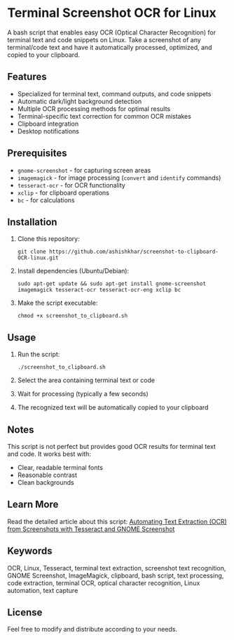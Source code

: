 # Terminal Screenshot OCR for Linux

A bash script that enables easy OCR (Optical Character Recognition) for terminal text and code snippets on Linux. Take a screenshot of any terminal/code text and have it automatically processed, optimized, and copied to your clipboard.

## Features

- Specialized for terminal text, command outputs, and code snippets
- Automatic dark/light background detection
- Multiple OCR processing methods for optimal results
- Terminal-specific text correction for common OCR mistakes
- Clipboard integration
- Desktop notifications

## Prerequisites

- `gnome-screenshot` - for capturing screen areas
- `imagemagick` - for image processing (`convert` and `identify` commands)
- `tesseract-ocr` - for OCR functionality
- `xclip` - for clipboard operations
- `bc` - for calculations

## Installation

1. Clone this repository:
   ```
   git clone https://github.com/ashishkhar/screenshot-to-clipboard-OCR-linux.git
   ```

2. Install dependencies (Ubuntu/Debian):
   ```
   sudo apt-get update && sudo apt-get install gnome-screenshot imagemagick tesseract-ocr tesseract-ocr-eng xclip bc
   ```

3. Make the script executable:
   ```
   chmod +x screenshot_to_clipboard.sh
   ```

## Usage

1. Run the script:
   ```
   ./screenshot_to_clipboard.sh
   ```

2. Select the area containing terminal text or code
3. Wait for processing (typically a few seconds)
4. The recognized text will be automatically copied to your clipboard

## Notes

This script is not perfect but provides good OCR results for terminal text and code. It works best with:
- Clear, readable terminal fonts
- Reasonable contrast
- Clean backgrounds

## Learn More

Read the detailed article about this script:
[Automating Text Extraction (OCR) from Screenshots with Tesseract and GNOME Screenshot](https://medium.com/@kharbandaashish01/automating-text-extraction-ocr-from-screenshots-with-tesseract-and-gnome-screenshot-db3bcf73e735)

## Keywords

OCR, Linux, Tesseract, terminal text extraction, screenshot text recognition, GNOME Screenshot, ImageMagick, clipboard, bash script, text processing, code extraction, terminal OCR, optical character recognition, Linux automation, text capture

## License

Feel free to modify and distribute according to your needs. 